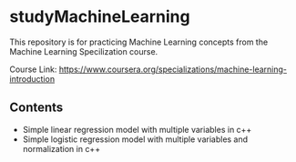 # studyMachineLearning
This repository is for practicing Machine Learning concepts from the Machine Learning Specilization course.

Course Link: https://www.coursera.org/specializations/machine-learning-introduction

## Contents
- Simple linear regression model with multiple variables in c++
- Simple logistic regression model with multiple variables and normalization in c++
